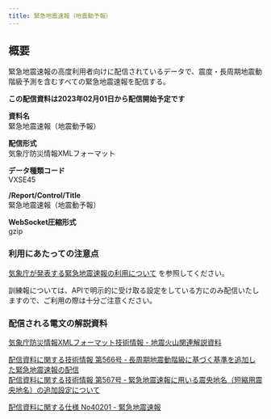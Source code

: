 ```yaml
---
title: 緊急地震速報（地震動予報）
---
```


## 概要
緊急地震速報の高度利用者向けに配信されているデータで、震度・長周期地震動階級予測を含むすべての緊急地震速報を配信する。

**この配信資料は2023年02月01日から配信開始予定です**

**資料名** <br/>
 緊急地震速報（地震動予報）
 
**配信形式** <br/>
 気象庁防災情報XMLフォーマット

**データ種類コード** <br/>
 VXSE45
 
**/Report/Control/Title** <br/>
 緊急地震速報（地震動予報）

**WebSocket圧縮形式** <br/>
 gzip

### 利用にあたっての注意点
 [気象庁が発表する緊急地震速報の利用について](/docs/eew.md) を参照してください。

 訓練報については、APIで明示的に受け取る設定をしている方にのみ配信いたしますので、ご利用の際は十分ご注意ください。

### 配信される電文の解説資料
 [気象庁防災情報XMLフォーマット技術情報 - 地震火山関連解説資料](https://dmdata.jp/docs/jma/manual/0101-0183.pdf#page=92)


 [配信資料に関する技術情報 第566号 ‐ 長周期地震動階級に基づく基準を追加した緊急地震速報の配信](https://dmdata.jp/docs/jma/technical/566.pdf) <br/>
 [配信資料に関する技術情報 第567号 ‐ 緊急地震速報に用いる震央地名（短縮用震央地名）の追加設定について](https://dmdata.jp/docs/jma/technical/567.pdf)


 [配信資料に関する仕様 No40201 - 緊急地震速報](https://www.data.jma.go.jp/suishin/shiyou/pdf/no40201)
